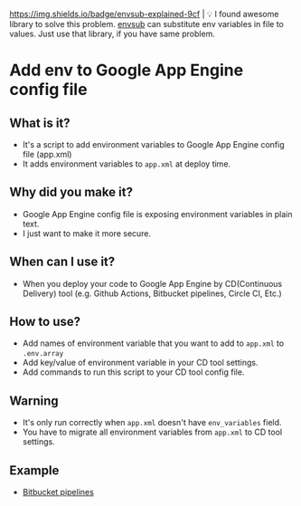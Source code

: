 https://img.shields.io/badge/envsub-explained-9cf
| 💡 I found awesome library to solve this problem. [envsub](https://github.com/danday74/envsub) can substitute env variables in file to values. Just use that library, if you have same problem. 
# Add env to Google App Engine config file

## What is it?

- It's a script to add environment variables to Google App Engine config file (app.xml)
- It adds environment variables to `app.xml` at deploy time.

## Why did you make it?

- Google App Engine config file is exposing environment variables in plain text.
- I just want to make it more secure.

## When can I use it?

- When you deploy your code to Google App Engine by CD(Continuous Delivery) tool (e.g. Github Actions, Bitbucket pipelines, Circle CI, Etc.)

## How to use?

- Add names of environment variable that you want to add to `app.xml` to `.env.array`
- Add key/value of environment variable in your CD tool settings.
- Add commands to run this script to your CD tool config file.

## Warning

- It's only run correctly when `app.xml` doesn't have `env_variables` field.
- You have to migrate all environment variables from `app.xml` to CD tool settings.

## Example
- [Bitbucket pipelines](./bitbucket-pipelines.yml)
